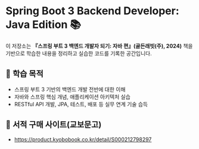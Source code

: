# Spring Boot 3 Backend Developer: Java Edition 📚

이 저장소는 **『스프링 부트 3 백엔드 개발자 되기: 자바 편』(골든래빗(주), 2024)** 책을 기반으로 학습한 내용을 정리하고 실습한 코드를 기록한 공간입니다.

## 📌 학습 목적

- 스프링 부트 3 기반의 백엔드 개발 전반에 대한 이해
- 자바와 스프링 핵심 개념, 애플리케이션 아키텍처 실습
- RESTful API 개발, JPA, 테스트, 배포 등 실무 연계 기술 습득

## 📘 서적 구매 사이트(교보문고)
- https://product.kyobobook.co.kr/detail/S000212798297
